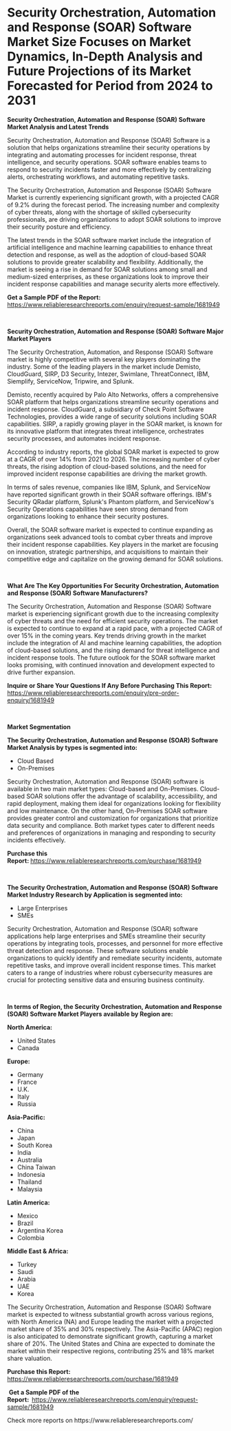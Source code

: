 <p><h1>Security Orchestration, Automation and Response (SOAR) Software Market Size Focuses on Market Dynamics, In-Depth Analysis and Future Projections of its Market Forecasted for Period from 2024 to 2031</h1></p><p><strong>Security Orchestration, Automation and Response (SOAR) Software Market Analysis and Latest Trends</strong></p>
<p><p>Security Orchestration, Automation and Response (SOAR) Software is a solution that helps organizations streamline their security operations by integrating and automating processes for incident response, threat intelligence, and security operations. SOAR software enables teams to respond to security incidents faster and more effectively by centralizing alerts, orchestrating workflows, and automating repetitive tasks.</p><p>The Security Orchestration, Automation and Response (SOAR) Software Market is currently experiencing significant growth, with a projected CAGR of 9.2% during the forecast period. The increasing number and complexity of cyber threats, along with the shortage of skilled cybersecurity professionals, are driving organizations to adopt SOAR solutions to improve their security posture and efficiency.</p><p>The latest trends in the SOAR software market include the integration of artificial intelligence and machine learning capabilities to enhance threat detection and response, as well as the adoption of cloud-based SOAR solutions to provide greater scalability and flexibility. Additionally, the market is seeing a rise in demand for SOAR solutions among small and medium-sized enterprises, as these organizations look to improve their incident response capabilities and manage security alerts more effectively.</p></p>
<p><strong>Get a Sample PDF of the Report:&nbsp;</strong> <a href="https://www.reliableresearchreports.com/enquiry/request-sample/1681949">https://www.reliableresearchreports.com/enquiry/request-sample/1681949</a></p>
<p>&nbsp;</p>
<p><strong>Security Orchestration, Automation and Response (SOAR) Software Major Market Players</strong></p>
<p><p>The Security Orchestration, Automation, and Response (SOAR) Software market is highly competitive with several key players dominating the industry. Some of the leading players in the market include Demisto, CloudGuard, SIRP, D3 Security, Intezer, Swimlane, ThreatConnect, IBM, Siemplify, ServiceNow, Tripwire, and Splunk.</p><p>Demisto, recently acquired by Palo Alto Networks, offers a comprehensive SOAR platform that helps organizations streamline security operations and incident response. CloudGuard, a subsidiary of Check Point Software Technologies, provides a wide range of security solutions including SOAR capabilities. SIRP, a rapidly growing player in the SOAR market, is known for its innovative platform that integrates threat intelligence, orchestrates security processes, and automates incident response.</p><p>According to industry reports, the global SOAR market is expected to grow at a CAGR of over 14% from 2021 to 2026. The increasing number of cyber threats, the rising adoption of cloud-based solutions, and the need for improved incident response capabilities are driving the market growth.</p><p>In terms of sales revenue, companies like IBM, Splunk, and ServiceNow have reported significant growth in their SOAR software offerings. IBM's Security QRadar platform, Splunk's Phantom platform, and ServiceNow's Security Operations capabilities have seen strong demand from organizations looking to enhance their security postures.</p><p>Overall, the SOAR software market is expected to continue expanding as organizations seek advanced tools to combat cyber threats and improve their incident response capabilities. Key players in the market are focusing on innovation, strategic partnerships, and acquisitions to maintain their competitive edge and capitalize on the growing demand for SOAR solutions.</p></p>
<p>&nbsp;</p>
<p><strong>What Are The Key Opportunities For Security Orchestration, Automation and Response (SOAR) Software Manufacturers?</strong></p>
<p><p>The Security Orchestration, Automation and Response (SOAR) Software market is experiencing significant growth due to the increasing complexity of cyber threats and the need for efficient security operations. The market is expected to continue to expand at a rapid pace, with a projected CAGR of over 15% in the coming years. Key trends driving growth in the market include the integration of AI and machine learning capabilities, the adoption of cloud-based solutions, and the rising demand for threat intelligence and incident response tools. The future outlook for the SOAR software market looks promising, with continued innovation and development expected to drive further expansion.</p></p>
<p><strong>Inquire or Share Your Questions If Any Before Purchasing This Report:</strong> <a href="https://www.reliableresearchreports.com/enquiry/pre-order-enquiry/1681949">https://www.reliableresearchreports.com/enquiry/pre-order-enquiry/1681949</a></p>
<p>&nbsp;</p>
<p><strong>Market Segmentation</strong></p>
<p><strong>The Security Orchestration, Automation and Response (SOAR) Software Market Analysis by types is segmented into:</strong></p>
<p><ul><li>Cloud Based</li><li>On-Premises</li></ul></p>
<p><p>Security Orchestration, Automation and Response (SOAR) software is available in two main market types: Cloud-based and On-Premises. Cloud-based SOAR solutions offer the advantage of scalability, accessibility, and rapid deployment, making them ideal for organizations looking for flexibility and low maintenance. On the other hand, On-Premises SOAR software provides greater control and customization for organizations that prioritize data security and compliance. Both market types cater to different needs and preferences of organizations in managing and responding to security incidents effectively.</p></p>
<p><strong>Purchase this Report:&nbsp;</strong><a href="https://www.reliableresearchreports.com/purchase/1681949">https://www.reliableresearchreports.com/purchase/1681949</a></p>
<p>&nbsp;</p>
<p><strong>The Security Orchestration, Automation and Response (SOAR) Software Market Industry Research by Application is segmented into:</strong></p>
<p><ul><li>Large Enterprises</li><li>SMEs</li></ul></p>
<p><p>Security Orchestration, Automation and Response (SOAR) software applications help large enterprises and SMEs streamline their security operations by integrating tools, processes, and personnel for more effective threat detection and response. These software solutions enable organizations to quickly identify and remediate security incidents, automate repetitive tasks, and improve overall incident response times. This market caters to a range of industries where robust cybersecurity measures are crucial for protecting sensitive data and ensuring business continuity.</p></p>
<p>&nbsp;</p>
<p><strong>In terms of Region, the Security Orchestration, Automation and Response (SOAR) Software Market Players available by Region are:</strong></p>
<p>
    <p> <strong> North America: </strong>
        <ul>
            <li>United States</li>
            <li>Canada</li>
        </ul>
        </p> 
    <p> <strong> Europe: </strong>
        <ul>
            <li>Germany</li>
            <li>France</li>
            <li>U.K.</li>
            <li>Italy</li>
            <li>Russia</li>
        </ul>
        </p> 
    <p> <strong> Asia-Pacific: </strong>
        <ul>
            <li>China</li>
            <li>Japan</li>
            <li>South Korea</li>
            <li>India</li>
            <li>Australia</li>
            <li>China Taiwan</li>
            <li>Indonesia</li>
            <li>Thailand</li>
            <li>Malaysia</li>
        </ul>
        </p> 
    <p> <strong> Latin America: </strong>
        <ul>
            <li>Mexico</li>
            <li>Brazil</li>
            <li>Argentina Korea</li>
            <li>Colombia</li>
        </ul>
        </p> 
    <p> <strong> Middle East & Africa: </strong>
        <ul>
            <li>Turkey</li>
            <li>Saudi</li>
            <li>Arabia</li>
            <li>UAE</li>
            <li>Korea</li>
        </ul>
    </p>
    </p>
<p><p>The Security Orchestration, Automation and Response (SOAR) Software market is expected to witness substantial growth across various regions, with North America (NA) and Europe leading the market with a projected market share of 35% and 30% respectively. The Asia-Pacific (APAC) region is also anticipated to demonstrate significant growth, capturing a market share of 20%. The United States and China are expected to dominate the market within their respective regions, contributing 25% and 18% market share valuation.</p></p>
<p><strong>Purchase this Report: </strong><a href="https://www.reliableresearchreports.com/purchase/1681949">https://www.reliableresearchreports.com/purchase/1681949</a></p>
<p>&nbsp;<strong>Get a Sample PDF of the Report:&nbsp;&nbsp;</strong><a href="https://www.reliableresearchreports.com/enquiry/request-sample/1681949">https://www.reliableresearchreports.com/enquiry/request-sample/1681949</a></p>
<p><strong></strong></p>
<p>Check more reports on https://www.reliableresearchreports.com/</p>